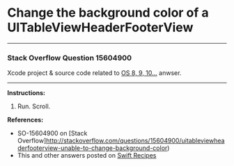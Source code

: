 # Change the background color of a UITableViewHeaderFooterView

---

### Stack Overflow Question 15604900
Xcode project & source code related to [OS 8, 9, 10...](http://stackoverflow.com/a/25588828/218152) anwser.

---

**Instructions:**

1. Run. Scroll.

**References:**

- SO-15604900 on [Stack Overflow]http://stackoverflow.com/questions/15604900/uitableviewheaderfooterview-unable-to-change-background-color)
- This and other answers posted on [Swift Recipes](http://swiftarchitect.com/recipes/)

